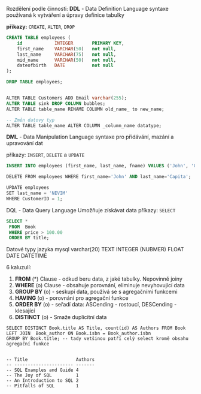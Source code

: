 
Rozdělení podle činnosti:
**DDL** - Data Definition Language
syntaxe používaná k vytváření a úpravy definice tabulky

**příkazy:** `CREATE`, `ALTER`, `DROP`
```sql
CREATE TABLE employees (
    id            INTEGER       PRIMARY KEY,
    first_name    VARCHAR(50)   not null,
    last_name     VARCHAR(75)   not null,
    mid_name      VARCHAR(50)   not null,
    dateofbirth   DATE          not null
);

DROP TABLE employees;


ALTER TABLE Customers ADD Email varchar(255);
ALTER TABLE sink DROP COLUMN bubbles;
ALTER TABLE table_name RENAME COLUMN old_name_ to new_name;

-- Změn datovy typ
ALTER TABLE table_name ALTER COLUMN _column_name datatype;
```

**DML** - Data Manipulation Language
syntaxe pro přidávání, mazání a upravování dat

příkazy: `INSERT`, `DELETE` a `UPDATE`

```sql
INSERT INTO employees (first_name, last_name, fname) VALUES ('John', 'Capita', 'xcapit00');

DELETE FROM employees WHERE first_name='John' AND last_name='Capita';

UPDATE employees  
SET last_name = 'NEVIM'
WHERE CustomerID = 1;

```

DQL - Data Query Language
Umožňuje získávat data
příkazy: `SELECT`

```sql
SELECT *
 FROM  Book
 WHERE price > 100.00
 ORDER BY title;
```

Datové typy jazyka mysql
varchar(20)
TEXT
INTEGER (NUBMER)
FLOAT
DATE
DATETIME

6 kaluzulí:
1. **FROM** (\*) Clause - odkud beru data, z jaké tabulky. Nepovinně joiny
2. **WHERE** (o) Clause - obsahuje porovnání, eliminuje nevyhovující data
3. **GROUP BY** (o) - seskupí data, používá se s agregačními funkcemi
4. **HAVING** (o) - porovnání pro agregační funkce
5. **ORDER BY** (o) - seřadí data: ASCending - rostoucí, DESCending - klesající
6. **DISTINCT** (o) - Smaže duplicitní data


```mysql
SELECT DISTINCT Book.title AS Title, count(id) AS Authors FROM Book
LEFT JOIN  Book_author ON Book.isbn = Book_author.isbn
GROUP BY Book.title; -- tady vetšinou patří celý select kromě obsahu agregační funkce


-- Title                  Authors
-- ---------------------- -------
-- SQL Examples and Guide 4
-- The Joy of SQL         1
-- An Introduction to SQL 2
-- Pitfalls of SQL        1


```